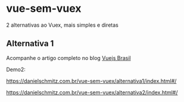 # vue-sem-vuex
2 alternativas ao Vuex, mais simples e diretas

## Alternativa 1

Acompanhe o artigo completo no blog [Vuejs Brasil](http://www.vuejs-brasil.com.br/alternativas-em-relacao-ao-vuex/)

Demo2: 

https://danielschmitz.com.br/vue-sem-vuex/alternativa1/index.html#/

https://danielschmitz.com.br/vue-sem-vuex/alternativa2/index.html#/
